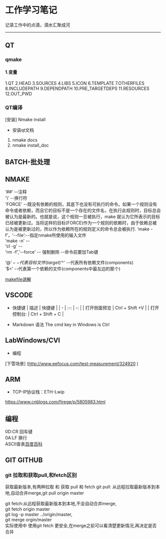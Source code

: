 # 工作学习笔记

记录工作中的点滴，滴水汇聚成河

---

## QT

### qmake

#### 1.变量

  1.QT
  2.HEAD
  3.SOURCES
  4.LIBS
  5.ICON
  6.TEMPLATE
  7.OTHERFILES
  8.INCLUDEPATH
  9.DEPENDPATH
  10.PRE_TARGETDEPS
  11.RESOURCES
  12.OUT_PWD

### QT编译

[安装]
Nmake install

- 安装qt文档
1. nmake docs 
2. nmake install_doc

## BATCH-批处理

## NMAKE  

‘##’           --注释  
'\\'            --换行符  
'FORCE'        --既没有依赖的规则，其底下也没有可执行的命令。如果一个规则没有命令或者依赖，而且它的目标不是一个存在的文件名，在执行此规则时，目标总会被认为是最新的。也就是说，这个规则一旦被执行，make 就认为它所表示的目标已经被更新过。当将这样的目标(FORCE)作为一个规则的依赖时，由于依赖总被认为是被更新过的，所以作为依赖所在的规则定义的命令总会被执行. 
‘make -f’，‘--file’:--指定nmake所使用的输入文件  
'make -n'  --  
'cl -g'    --  
'rm -f','--force' -- 强制删除
--命令前要加Tab键  

‘$@’           --代表目标文件(target)   
'$^'           --代表所有依赖文件(components)  
‘$<’           --代表第一个依赖的文件(components中最左边的那个)  

[makefile讲解](https://wenku.baidu.com/view/2a6d7189c281e53a5802ffd4.html)

## VSCODE

- 快捷键
   |  描述  |  快捷键 |
   | - | :-:  | -:  |
   | 打开侧面预览  | Ctrl + Shift  +V  |
   | 打开控制台:     | Ctrl + Shift + C  |

- Markdown 语法
The cmd key in Windows is Ctrl

## LabWindows/CVI

- 编程

[下雪场景]
(http://www.eefocus.com/test-measurement/324920 )

## ARM

- TCP-IP协议栈：ETH-Lwip

https://www.cnblogs.com/firege/p/5805983.html

## 编程

0D:CR 回车键  
0A:LF 换行  
ASCII查表[百度百科](https://baike.baidu.com/item/ASCII/309296?fr=aladdin&fromid=19660475&fromtitle=ascii%E7%A0%81%E8%A1%A8)  

## GIT GITHUB

### git 拉取和获取pull,和fetch区别  

获取最新版本,有两种拉取 和 获取 pull 和 fetch
git pull: 从远程拉取最新版本到本地,自动合并merge,git pull origin master

git fetch:从远程获取最新版本到本地,不会自动合并merge,  
git fetch origin master  
git log -p master ../origin/master,      
git merge orgin/master  
实际使用中  使用git fetch 更安全,在merge之前可以看清楚更新情况,再决定是否合并  
